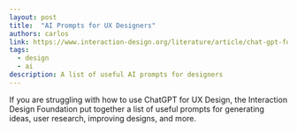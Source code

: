 ```yaml
---
layout: post
title:  "AI Prompts for UX Designers"
authors: carlos
link: https://www.interaction-design.org/literature/article/chat-gpt-for-ux-design
tags: 
  - design
  - ai
description: A list of useful AI prompts for designers
---
```


If you are struggling with how to use ChatGPT for UX Design, the Interaction Design Foundation put together a list of useful prompts for generating ideas, user research, improving designs, and more.

